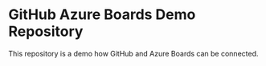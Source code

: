 # GitHub Azure Boards Demo Repository  

This repository is a demo how GitHub and Azure Boards can be connected.
